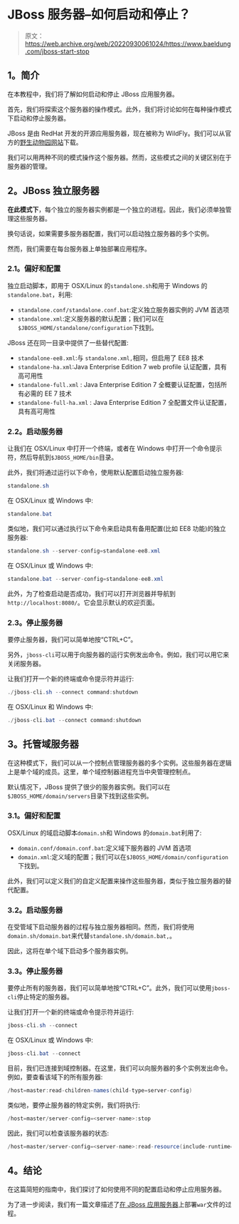 # JBoss 服务器–如何启动和停止？

> 原文：<https://web.archive.org/web/20220930061024/https://www.baeldung.com/jboss-start-stop>

## 1。简介

在本教程中，我们将了解如何启动和停止 JBoss 应用服务器。

首先，我们将探索这个服务器的操作模式。此外，我们将讨论如何在每种操作模式下启动和停止服务器。

JBoss 是由 RedHat 开发的开源应用服务器，现在被称为 WildFly。我们可以从官方的[野生动物园网站](https://web.archive.org/web/20220525001826/http://www.wildfly.org/downloads/)下载。

我们可以用两种不同的模式操作这个服务器。然而，这些模式之间的关键区别在于服务器的管理。

## 2。JBoss 独立服务器

**在此模式下**，每个独立的服务器实例都是一个独立的进程。因此，我们必须单独管理这些服务器。

换句话说，如果需要多服务器配置，我们可以启动独立服务器的多个实例。

然而，我们需要在每台服务器上单独部署应用程序。

### 2.1。偏好和配置

独立启动脚本，即用于 OSX/Linux 的`standalone.sh`和用于 Windows 的`standalone.bat`，利用:

*   `standalone.conf/standalone.conf.bat`:定义独立服务器实例的 JVM 首选项
*   `standalone.xml`:定义服务器的默认配置；我们可以在`$JBOSS_HOME/standalone/configuration`下找到。

JBoss 还在同一目录中提供了一些替代配置:

*   `standalone-ee8.xml`:与 `standalone.xml,`相同，但启用了 EE8 技术
*   `standalone-ha.xml`:Java Enterprise Edition 7 web profile 认证配置，具有高可用性
*   `standalone-full.xml` : Java Enterprise Edition 7 全概要认证配置，包括所有必需的 EE 7 技术
*   `standalone-full-ha.xml` : Java Enterprise Edition 7 全配置文件认证配置，具有高可用性

### 2.2。启动服务器

让我们在 OSX/Linux 中打开一个终端，或者在 Windows 中打开一个命令提示符，然后导航到`$JBOSS_HOME/bin`目录。

此外，我们将通过运行以下命令，使用默认配置启动独立服务器:

```java
standalone.sh
```

在 OSX/Linux 或 Windows 中:

```java
standalone.bat
```

类似地，我们可以通过执行以下命令来启动具有备用配置(比如 EE8 功能)的独立服务器:

```java
standalone.sh --server-config=standalone-ee8.xml
```

在 OSX/Linux 或 Windows 中:

```java
standalone.bat --server-config=standalone-ee8.xml
```

此外，为了检查启动是否成功，我们可以打开浏览器并导航到`http://localhost:8080/`。它会显示默认的欢迎页面。

### 2.3。停止服务器

要停止服务器，我们可以简单地按“CTRL+C”。

另外，`jboss-cli`可以用于向服务器的运行实例发出命令。例如，我们可以用它来关闭服务器。

让我们打开一个新的终端或命令提示符并运行:

```java
./jboss-cli.sh --connect command:shutdown
```

在 OSX/Linux 和 Windows 中:

```java
./jboss-cli.bat --connect command:shutdown
```

## 3。托管域服务器

在这种模式下，我们可以从一个控制点管理服务器的多个实例。这些服务器在逻辑上是单个域的成员。这里，单个域控制器进程充当中央管理控制点。

默认情况下，JBoss 提供了很少的服务器实例。我们可以在`$JBOSS_HOME/domain/servers`目录下找到这些实例。

### 3.1。偏好和配置

OSX/Linux 的域启动脚本`domain.sh`和 Windows 的`domain.bat`利用了:

*   `domain.conf/domain.conf.bat`:定义域下服务器的 JVM 首选项
*   `domain.xml`:定义域的配置；我们可以在`$JBOSS_HOME/domain/configuration`下找到。

此外，我们可以定义我们的自定义配置来操作这些服务器，类似于独立服务器的替代配置。

### 3.2。启动服务器

在受管域下启动服务器的过程与独立服务器相同。然而，我们将使用`domain.sh/domain.bat`来代替`standalone.sh/domain.bat,`。

因此，这将在单个域下启动多个服务器实例。

### 3.3。停止服务器

要停止所有的服务器，我们可以简单地按“CTRL+C”。此外，我们可以使用`jboss-cli`停止特定的服务器。

让我们打开一个新的终端或命令提示符并运行:

```java
jboss-cli.sh --connect
```

在 OSX/Linux 或 Windows 中:

```java
jboss-cli.bat --connect
```

目前，我们已连接到域控制器。在这里，我们可以向服务器的多个实例发出命令。例如，要查看该域下的所有服务器:

```java
/host=master:read-children-names(child-type=server-config)
```

类似地，要停止服务器的特定实例，我们将执行:

```java
/host=master/server-config=<server-name>:stop
```

因此，我们可以检查该服务器的状态:

```java
/host=master/server-config=<server-name>:read-resource(include-runtime=true)
```

## 4。结论

在这篇简短的指南中，我们探讨了如何使用不同的配置启动和停止应用服务器。

为了进一步阅读，我们有一篇文章描述了[在 JBoss 应用服务器](/web/20220525001826/https://www.baeldung.com/jboss-war-deploy)上部署`war`文件的过程。